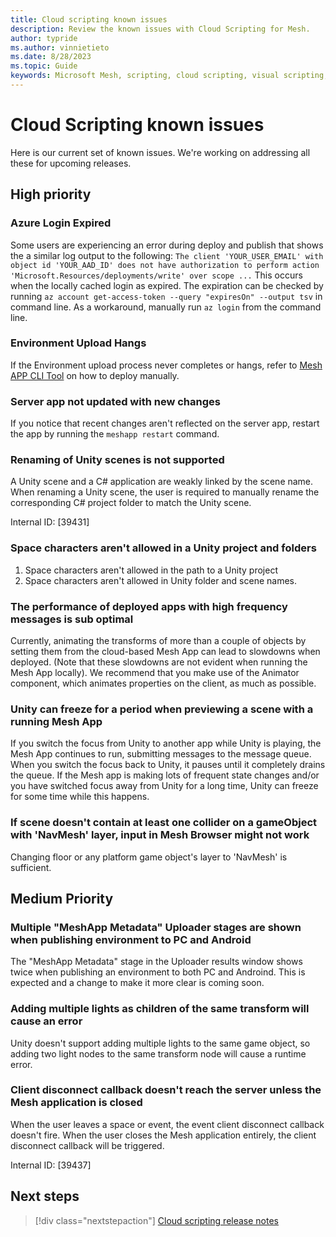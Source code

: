 ```yaml
---
title: Cloud scripting known issues
description: Review the known issues with Cloud Scripting for Mesh.
author: typride
ms.author: vinnietieto
ms.date: 8/28/2023
ms.topic: Guide
keywords: Microsoft Mesh, scripting, cloud scripting, visual scripting, coding
---
```


# Cloud Scripting known issues

Here is our current set of known issues.  We're working on addressing all these for upcoming releases.

## High priority

### Azure Login Expired
Some users are experiencing an error during deploy and publish that shows the a similar log output to the following: `The client 'YOUR_USER_EMAIL' with object id 'YOUR_AAD_ID' does not have authorization to perform action 'Microsoft.Resources/deployments/write' over scope ...` This occurs when the locally cached login as expired. The expiration can be checked by running `az account get-access-token --query "expiresOn" --output tsv` in command line. As a workaround, manually run `az login` from the command line.

### Environment Upload Hangs

If the Environment upload process never completes or hangs, refer to [Mesh APP CLI Tool](/cloud-scripting-getting-started.md#mesh-app-cli-tool) on how to deploy manually.

### Server app not updated with new changes

If you notice that recent changes aren't reflected on the server app, restart the app by running the `meshapp restart` command.

### Renaming of Unity scenes is not supported

A Unity scene and a C# application are weakly linked by the scene name. When renaming a Unity scene, the user is required to manually rename the corresponding C# project folder to match the Unity scene.

Internal ID: [39431]

### Space characters aren't allowed in a Unity project and folders

1. Space characters aren't allowed in the path to a Unity project
1. Space characters aren't allowed in Unity folder and scene names.

### The performance of deployed apps with high frequency messages is sub optimal

Currently, animating the transforms of more than a couple of objects by setting them from the cloud-based Mesh App can lead to slowdowns when deployed. (Note that these slowdowns are not evident when running the Mesh App locally). We recommend that you make use of the Animator component, which animates properties on the client, as much as possible.

### Unity can freeze for a period when previewing a scene with a running Mesh App

If you switch the focus from Unity to another app while Unity is playing, the Mesh App continues to run, submitting messages to the message queue. When you switch the focus back to Unity, it pauses until it completely drains the queue. If the Mesh app is making lots of frequent state changes and/or you have switched focus away from Unity for a long time, Unity can freeze for some time while this happens.

### If scene doesn't contain at least one collider on a gameObject with 'NavMesh' layer, input in Mesh Browser might not work

Changing floor or any platform game object's layer to 'NavMesh' is sufficient.

## Medium Priority

### Multiple "MeshApp Metadata" Uploader stages are shown when publishing environment to PC and Android

The "MeshApp Metadata" stage in the Uploader results window shows twice when publishing an environment to both PC and Androind. This is expected and a change to make it more clear is coming soon.

### Adding multiple lights as children of the same transform  will cause an error

Unity doesn't support adding multiple lights to the same game object, so adding two light nodes to the same transform node will cause a runtime error.

### Client disconnect callback doesn't reach the server unless the Mesh application is closed

When the user leaves a space or event, the event client disconnect callback doesn't fire. When the user closes the Mesh application entirely, the client disconnect callback will be triggered.

Internal ID:  [39437]

## Next steps

> [!div class="nextstepaction"]
> [Cloud scripting release notes](cloud-scripting-release-notes.md)
